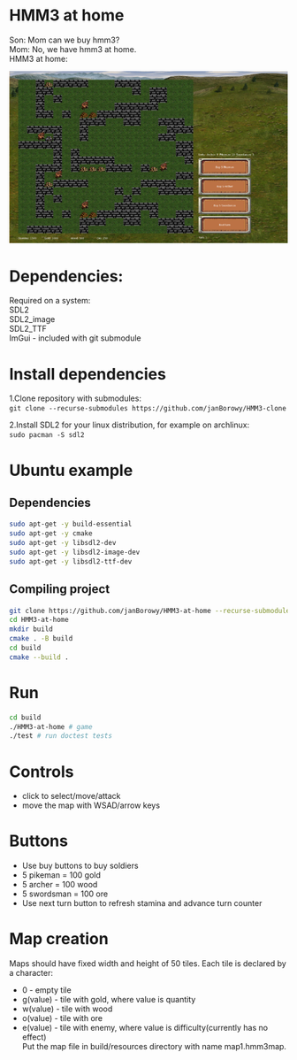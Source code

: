 # HMM3 at home
Son: Mom can we buy hmm3? \
Mom: No, we have hmm3 at home. \
HMM3 at home: 

![image](demo_image.png)

# Dependencies:
Required on a system:\
SDL2\
SDL2_image\
SDL2_TTF\
ImGui - included with git submodule
# Install dependencies
1.Clone repository with submodules:\
`git clone --recurse-submodules https://github.com/janBorowy/HMM3-clone`

2.Install SDL2 for your linux distribution, for example on archlinux:\
`sudo pacman -S sdl2`

# Ubuntu example

## Dependencies
```bash
sudo apt-get -y build-essential
sudo apt-get -y cmake
sudo apt-get -y libsdl2-dev
sudo apt-get -y libsdl2-image-dev
sudo apt-get -y libsdl2-ttf-dev
```

## Compiling project
```bash
git clone https://github.com/janBorowy/HMM3-at-home --recurse-submodules
cd HMM3-at-home
mkdir build
cmake . -B build
cd build
cmake --build .
```

# Run
```bash
cd build
./HMM3-at-home # game
./test # run doctest tests
```

# Controls
- click to select/move/attack
- move the map with WSAD/arrow keys

# Buttons
- Use buy buttons to buy soldiers
- 5 pikeman = 100 gold
- 5 archer = 100 wood
- 5 swordsman = 100 ore
- Use next turn button to refresh stamina and advance turn counter

# Map creation
Maps should have fixed width and height of 50 tiles.
Each tile is declared by a character:
- 0 - empty tile
- g(value) - tile with gold, where value is quantity
- w(value) - tile with wood
- o(value) - tile with ore
- e(value) - tile with enemy, where value is difficulty(currently has no effect)\
Put the map file in build/resources directory with name map1.hmm3map.
